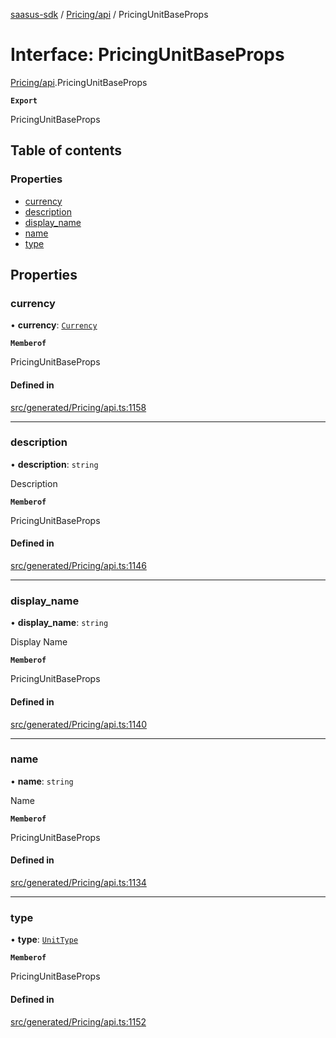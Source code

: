 [saasus-sdk](../README.md) / [Pricing/api](../modules/Pricing_api.md) / PricingUnitBaseProps

# Interface: PricingUnitBaseProps

[Pricing/api](../modules/Pricing_api.md).PricingUnitBaseProps

**`Export`**

PricingUnitBaseProps

## Table of contents

### Properties

- [currency](Pricing_api.PricingUnitBaseProps.md#currency)
- [description](Pricing_api.PricingUnitBaseProps.md#description)
- [display\_name](Pricing_api.PricingUnitBaseProps.md#display_name)
- [name](Pricing_api.PricingUnitBaseProps.md#name)
- [type](Pricing_api.PricingUnitBaseProps.md#type)

## Properties

### currency

• **currency**: [`Currency`](../enums/Pricing_api.Currency.md)

**`Memberof`**

PricingUnitBaseProps

#### Defined in

[src/generated/Pricing/api.ts:1158](https://github.com/saasus-platform/saasus-sdk-javascript/blob/6b95732/src/generated/Pricing/api.ts#L1158)

___

### description

• **description**: `string`

Description

**`Memberof`**

PricingUnitBaseProps

#### Defined in

[src/generated/Pricing/api.ts:1146](https://github.com/saasus-platform/saasus-sdk-javascript/blob/6b95732/src/generated/Pricing/api.ts#L1146)

___

### display\_name

• **display\_name**: `string`

Display Name

**`Memberof`**

PricingUnitBaseProps

#### Defined in

[src/generated/Pricing/api.ts:1140](https://github.com/saasus-platform/saasus-sdk-javascript/blob/6b95732/src/generated/Pricing/api.ts#L1140)

___

### name

• **name**: `string`

Name

**`Memberof`**

PricingUnitBaseProps

#### Defined in

[src/generated/Pricing/api.ts:1134](https://github.com/saasus-platform/saasus-sdk-javascript/blob/6b95732/src/generated/Pricing/api.ts#L1134)

___

### type

• **type**: [`UnitType`](../enums/Pricing_api.UnitType.md)

**`Memberof`**

PricingUnitBaseProps

#### Defined in

[src/generated/Pricing/api.ts:1152](https://github.com/saasus-platform/saasus-sdk-javascript/blob/6b95732/src/generated/Pricing/api.ts#L1152)
